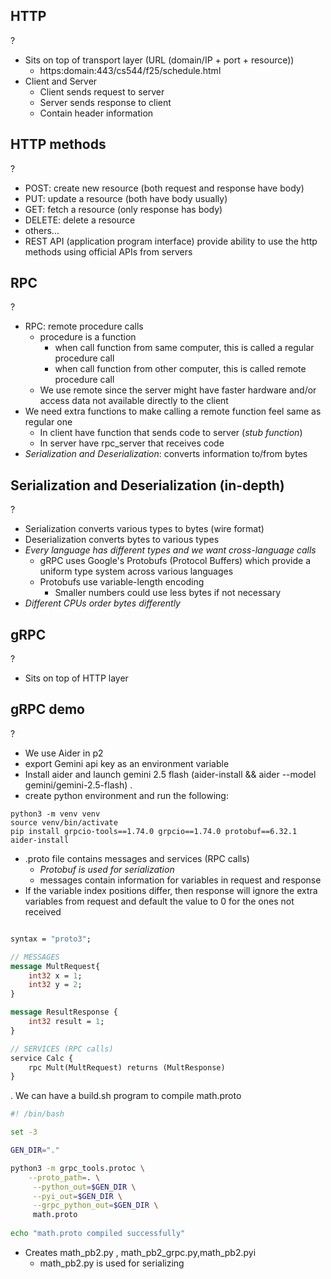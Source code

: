 ## HTTP
?
- Sits on top of transport layer (URL (domain/IP + port + resource))
	- https:domain:443/cs544/f25/schedule.html
- Client and Server
	- Client sends request to server
	- Server sends response to client
	- Contain header information

## HTTP methods
?
- POST: create new resource (both request and response have body)
- PUT: update a resource (both have body usually)
- GET: fetch a resource (only response has body)
- DELETE: delete a resource
- others...
- REST API (application program interface) provide ability to use the http methods using official APIs from servers

## RPC
?
- RPC: remote procedure calls
	- procedure is a function
		- when call function from same computer, this is called a regular procedure call
		- when call function from other computer, this is called remote procedure call
	- We use remote since the server might have faster hardware and/or access data not available directly to the client
- We need extra functions to make calling a remote function feel same as regular one
	- In client have function that sends code to server (*stub function*)
	- In server have rpc_server that receives code
- *Serialization and Deserialization*: converts information to/from bytes

## Serialization and Deserialization (in-depth)
?
- Serialization converts various types to bytes (wire format)
- Deserialization converts bytes to various types
- *Every language has different types and we want cross-language calls*
	- gRPC uses Google's Protobufs (Protocol Buffers) which provide a uniform type system across various languages
	- Protobufs use variable-length encoding
		- Smaller numbers could use less bytes if not necessary
- *Different CPUs order bytes differently*

## gRPC
?
- Sits on top of HTTP layer


## gRPC demo
?
- We use Aider in p2
- export Gemini api key as an environment variable
- Install aider and launch gemini 2.5 flash (aider-install && aider --model gemini/gemini-2.5-flash)
.
- create python environment and run the following:
```
python3 -m venv venv
source venv/bin/activate
pip install grpcio-tools==1.74.0 grpcio==1.74.0 protobuf==6.32.1 aider-install
```
- .proto file contains messages and services (RPC calls)
	- *Protobuf is used for serialization*
	- messages contain information for variables in request and response
- If the variable index positions differ, then response will ignore the extra variables from request and default the value to 0 for the ones not received
```proto

syntax = "proto3";

// MESSAGES
message MultRequest{
	int32 x = 1;
	int32 y = 2;
}

message ResultResponse {
	int32 result = 1;
}

// SERVICES (RPC calls)
service Calc {
	rpc Mult(MultRequest) returns (MultResponse)
}
```
. We can have a build.sh program to compile math.proto
```sh
#! /bin/bash

set -3

GEN_DIR="."

python3 -m grpc_tools.protoc \
	--proto_path=. \
	 --python_out=$GEN_DIR \
	 --pyi_out=$GEN_DIR \
	 --grpc_python_out=$GEN_DIR \
	 math.proto
	 
echo "math.proto compiled successfully"
```
- Creates math_pb2.py , math_pb2_grpc.py,math_pb2.pyi
	- math_pb2.py is used for serializing 